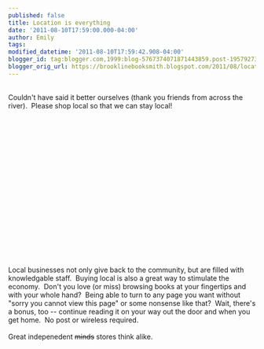 ```yaml
---
published: false
title: Location is everything
date: '2011-08-10T17:59:00.000-04:00'
author: Emily
tags: 
modified_datetime: '2011-08-10T17:59:42.908-04:00'
blogger_id: tag:blogger.com,1999:blog-5767374071871443859.post-1957927373050470662
blogger_orig_url: https://brooklinebooksmith.blogspot.com/2011/08/location-is-everything.html
---
```


<div class="separator" style="clear: both; text-align: center;"><br /></div><div class="separator" style="clear: both; text-align: left;">Couldn't have said it better ourselves (thank you friends from&nbsp;across the river).&nbsp; Please shop local so that we can stay local!</div><div class="separator" style="clear: both; text-align: center;"><br /></div><div class="separator" style="clear: both; text-align: center;"><br /></div><div class="separator" style="clear: both; text-align: center;"><object width="320" height="266" class="BLOGGER-youtube-video" classid="clsid:D27CDB6E-AE6D-11cf-96B8-444553540000" codebase="https://download.macromedia.com/pub/shockwave/cabs/flash/swflash.cab#version=6,0,40,0" data-thumbnail-src="https://0.gvt0.com/vi/xTklTJprnTA/0.jpg"><param name="movie" value="https://www.youtube.com/v/xTklTJprnTA&fs=1&source=uds" /><param name="bgcolor" value="#FFFFFF" /><embed width="320" height="266"  src="https://www.youtube.com/v/xTklTJprnTA&fs=1&source=uds" type="application/x-shockwave-flash"></embed></object></div><br />Local businesses not only give back to the community, but are filled with knowledgable staff.&nbsp; Buying local is also a great way to stimulate the economy.&nbsp; Don't you love (or miss) browsing books at your fingertips and with your whole hand?&nbsp; Being able to turn to any page you want without "sorry you cannot view this page" or some nonsense like that?&nbsp; Wait, there's a bonus, too -- continue reading it on your way out the door and when you get home.&nbsp; No post or wireless required.<br /><br />Great indepenedent <strike>minds</strike> stores think alike.